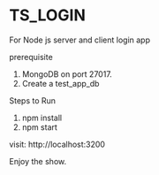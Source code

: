# TS_LOGIN
For Node js server and client login app

prerequisite

1. MongoDB on port 27017.
2. Create a test_app_db

Steps to Run

1. npm install
2. npm start

visit: http://localhost:3200

Enjoy the show. 

  
  


